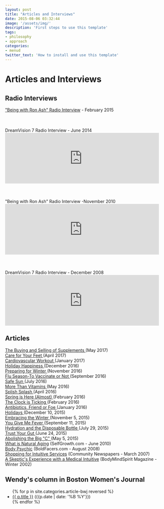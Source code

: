 ```yaml
---
layout: post
title: "Articles and Interviews"
date: 2015-08-06 03:32:44
image: '/assets/img/'
description: 'First steps to use this template'
tags:
- philosophy
- approach
categories:
- menud
twitter_text: 'How to install and use this template'
---
```



# Articles and Interviews

<div class="post-prim"><div style="margin-bottom:33px;" id="articles_y_interviews" class="col-sm-12 col-md-12 col-lg-12"></div>

<h2>Radio Interviews</h2>

<a href="http://www.blogtalkradio.com/being-with-ron-ash/2015/02/10/helping-you-to-improve-your-physical-spiritual-and-mental-health">"Being with Ron Ash" Radio Interview</a> - February 2015

<!-- ---------------------------------- article ----------------- -->
<div style="margin-top:50px;" class="row artwrap">
<a class="artq col-xs-12 col-sm-12 col-md-12 col-lg12">DreamVision 7 Radio Interview - June 2014</a>
<div class="arta col-xs-12 col-sm-12 col-md-12 col-lg12">
<iframe width="100%" height="166" scrolling="no" frameborder="no" src="https://w.soundcloud.com/player/?url=https%3A//api.soundcloud.com/tracks/241475757&amp;color=ff5500"></iframe>
</div><!-- arta -->
</div><!-- artwrap -->

<!-- ---------------------------------- article ----------------- -->
<div style="margin-top:50px;" class="row artwrap">
<a class="artq col-xs-12 col-sm-12 col-md-12 col-lg12">"Being with Ron Ash" Radio Interview -November 2010</a>
<div class="arta col-xs-12 col-sm-12 col-md-12 col-lg12">
<iframe width="100%" height="166" scrolling="no" frameborder="no" src="https://w.soundcloud.com/player/?url=https%3A//api.soundcloud.com/tracks/241500152&amp;color=ff5500"></iframe>
</div><!-- arta -->
</div><!-- artwrap -->

<!-- ---------------------------------- article ----------------- -->
<div style="margin-top:50px;" class="row artwrap">
<a class="artq col-xs-12 col-sm-12 col-md-12 col-lg12">DreamVision 7 Radio Interview - December 2008</a>
<div class="arta col-xs-12 col-sm-12 col-md-12 col-lg12">
<iframe width="100%" height="166" scrolling="no" frameborder="no" src="https://w.soundcloud.com/player/?url=https%3A//api.soundcloud.com/tracks/241500088&amp;color=ff5500"></iframe>
</div><!-- arta -->
</div><!-- artwrap -->
</div><!-- prim -->

<div class="post-alt">
<h2>Articles</h2>

<div class="row">
<div class="art-h col-md-8 col-md-offset-2">
    <a href="/assets/files/article-2017-05-the-buying-and-selling-of-supplements.pdf" target="_blank">
        The Buying and Selling of Supplements
    </a>
    (May 2017)
</div>
<div class="art-h col-md-8 col-md-offset-2">
    <a href="/assets/files/article-2017-04-care-for-your-feet.pdf" target="_blank">
        Care for Your Feet
    </a>
    (April 2017)
</div>
<div class="art-h col-md-8 col-md-offset-2">
    <a href="/assets/files/article-2017-01-cardiovascular-workout.pdf" target="_blank">
        Cardiovascular Workout
    </a>
    (January 2017)
</div>
<div class="art-h col-md-8 col-md-offset-2">
    <a href="/assets/files/article-2016-12-holiday-happiness.pdf" target="_blank">
        Holiday Happiness
    </a>
    (December 2016)
</div>
<div class="art-h col-md-8 col-md-offset-2">
    <a href="/assets/files/article-2016-11-preparing-for-winter.pdf" target="_blank">
        Preparing for Winter
    </a>
    (November 2016)
</div>
<div class="art-h col-md-8 col-md-offset-2">
    <a href="/assets/files/article-2016-09-flu-season-to-vaccinate-or-not.pdf" target="_blank">
        Flu Season-To Vaccinate or Not
    </a>
    (September 2016)
</div>
<div class="art-h col-md-8 col-md-offset-2">
    <a href="/assets/files/article-2016-07-safe-sun.pdf" target="_blank">
        Safe Sun
    </a>
    (July 2016)
</div>
<div class="art-h col-md-8 col-md-offset-2">
    <a href="/assets/files/article-2016-05-more-than-vitamins.pdf" target="_blank">
        More Than Vitamins
    </a>
    (May 2016)
</div>
<div class="art-h col-md-8 col-md-offset-2">
    <a href="/assets/files/article-2016-04-splish-splash.pdf" target="_blank">
        Splish Splash
    </a>
    (April 2016)
</div>
<div class="art-h col-md-8 col-md-offset-2">
    <a href="/assets/files/article-2016-02-spring-is-here-almost.pdf" target="_blank">
        Spring is Here (Almost)
    </a>
    (February 2016)
</div>
<div class="art-h col-md-8 col-md-offset-2">
    <a href="/assets/files/article-2016-02-the-clock-is-ticking.pdf" target="_blank">
            The Clock is Ticking
    </a> (February 2016)
</div>
<div class="art-h col-md-8 col-md-offset-2">
    <a href="/assets/files/article-2016-01-antibiotics-friend-or-foe.pdf" target="_blank">
            Antibiotics, Friend or Foe
    </a> (January 2016)
</div>
<div class="art-h col-md-8 col-md-offset-2">
    <a href="/assets/files/article-2015-12-holidays.pdf" target="_blank">
            Holidays
    </a> (December 10, 2015)
</div>
<div class="art-h col-md-8 col-md-offset-2">
    <a href="/assets/files/article-2015-11-winter.pdf" target="_blank">
            Embracing the Winter
    </a> (November 5, 2015)
</div>
<div class="art-h col-md-8 col-md-offset-2">
    <a href="/assets/files/article-2015-09-fever.pdf" target="_blank">
            You Give Me Fever
    </a> (September 11, 2015)
</div>
<div class="art-h col-md-8 col-md-offset-2">
    <a href="/assets/files/article-2015-07-hydration.pdf" target="_blank">
        Hydration and the Disposable Bottle
    </a> (July 29, 2015)
</div>
<div class="art-h col-md-8 col-md-offset-2">
    <a href="/assets/files/article-2015-06-trustyourgut.pdf" target="_blank">
        Trust Your Gut
    </a> (June 24, 2015)
</div>
<div class="art-h col-md-8 col-md-offset-2">
    <a href="/assets/files/article-2015-05-bigc.pdf" target="_blank">
        Abolishing the Big "C"
    </a> (May 5, 2015)
</div>
<div class="art-h col-md-8 col-md-offset-2">
    <a href="/article-what-is-natural-aging" target="_blank">
    What is Natural Aging</a> (SelfGrowth.com - June 2010)
</div>
<div class="art-h col-md-8 col-md-offset-2">
    <a href="/assets/files/article-2008-08-marks-body-psychic.pdf" target="_blank">
    Body Psychic</a> (BoldFacers.com - August 2008)
</div>
<div class="art-h col-md-8 col-md-offset-2">
    <a href="/article-shopping-for-intuitive-services" target="_blank">
    Shopping for Intuitive Services</a> (Community Newspapers - March 2007)
</div>
<div class="art-h col-md-8 col-md-offset-2">
    <a href="/article-a-skeptic-s-experience-with-a-medical-intuitive" target="_blank">
    A Skeptic's Experience with a Medical Intuitive</a> (BodyMindSpirit Magazine - Winter 2002)
</div>
    </div> <!-- ./row -->
</div><!-- alt -->

<div class="post-prim">
<h2>Wendy's column in Boston Women's Journal</h2>

<ul>
      {% for p in site.categories.article-bwj reversed %}
      <li class="art">
        <a href="{{ p.url }}">{{ p.title }}</a> ({{p.date | date: '%B %Y'}})
      </li>
      {% endfor %}
    </ul>
    </div><!-- prim -->